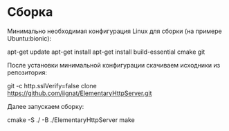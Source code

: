 # Сборка
Минимально необходимая конфигурация Linux для сборки (на примере Ubuntu:bionic):

apt-get update
apt-get install
apt-get install build-essential cmake git

После установки минимальной конфигурации скачиваем исходники из репозитория:


git -c http.sslVerify=false clone https://github.com/iignat/ElementaryHttpServer.git

Далее запускаем сборку:

cmake -S ./ -B ./ElementaryHttpServer
make
